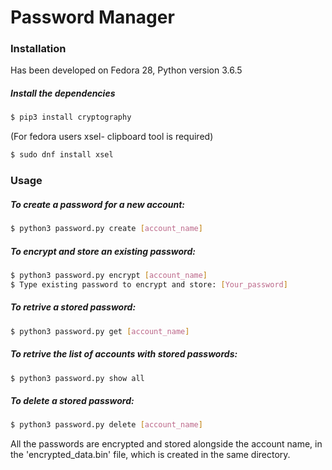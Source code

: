 # Password Manager

### Installation

Has been developed on Fedora 28, Python version 3.6.5

##### Install the dependencies

```sh
$ pip3 install cryptography
```

(For fedora users xsel- clipboard tool is required)

```sh
$ sudo dnf install xsel
```

### Usage



##### To create a password for a new account:

```sh
$ python3 password.py create [account_name]
```


##### To encrypt and store an existing password:

```sh
$ python3 password.py encrypt [account_name]
$ Type existing password to encrypt and store: [Your_password]
```


##### To retrive a stored password:

```sh
$ python3 password.py get [account_name]
```


##### To retrive the list of accounts with stored passwords:

```sh
$ python3 password.py show all
```

##### To delete a stored password:

```sh
$ python3 password.py delete [account_name]
```
All the passwords are encrypted and stored alongside the account name, in the 'encrypted_data.bin' file, which is created in the same directory.
